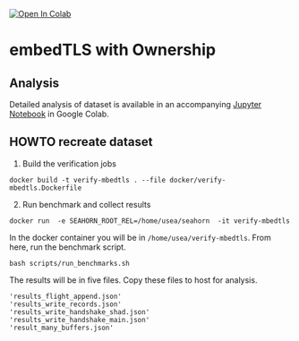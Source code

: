 [![Open In Colab](https://colab.research.google.com/assets/colab-badge.svg)][data]

[data]: https://colab.research.google.com/github/priyasiddharth/mbedtls-ownsem/blob/main/mbedtls_ownsem.ipynb

# embedTLS with Ownership

## Analysis
Detailed analysis of dataset is available in an accompanying [Jupyter Notebook][data] in Google Colab.

## HOWTO recreate dataset

1. Build the verification jobs
```
docker build -t verify-mbedtls . --file docker/verify-mbedtls.Dockerfile
```

2. Run benchmark and collect results
```
docker run  -e SEAHORN_ROOT_REL=/home/usea/seahorn  -it verify-mbedtls
```

In the docker container you will be in `/home/usea/verify-mbedtls`. From here, run the benchmark script.
```
bash scripts/run_benchmarks.sh
```

The results will be in five files. Copy these files to host for analysis.
```
'results_flight_append.json'
'results_write_records.json'
'results_write_handshake_shad.json'
'results_write_handshake_main.json'
'result_many_buffers.json'
```

